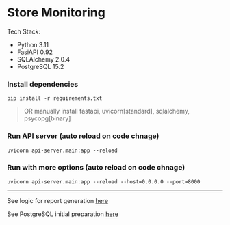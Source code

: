 # Store Monitoring

Tech Stack:

- Python 3.11
- FasiAPI 0.92
- SQLAlchemy 2.0.4
- PostgreSQL 15.2

### Install dependencies

`pip install -r requirements.txt`

> OR manually install fastapi, uvicorn[standard], sqlalchemy, psycopg[binary]

### Run API server (auto reload on code chnage)

`uvicorn api-server.main:app --reload`

### Run with more options (auto reload on code chnage)

`uvicorn api-server.main:app --reload --host=0.0.0.0 --port=8000`

---

See logic for report generation [here](Logic.md)

See PostgreSQL initial preparation [here](Logic.md)
